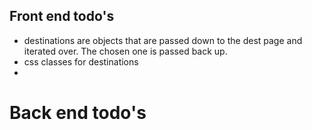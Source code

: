 ## Front end todo's
- destinations are objects that are passed down to the dest page and iterated over. The chosen one is passed back up. 
- css classes for destinations
- 

# Back end todo's

